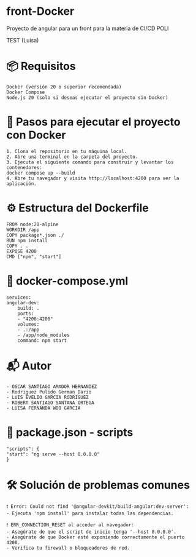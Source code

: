 # front-Docker

Proyecto de angular para un front para la materia de CI/CD POLI

TEST (Luisa)

# 📦 Requisitos
    Docker (versión 20 o superior recomendada)
    Docker Compose
    Node.js 20 (solo si deseas ejecutar el proyecto sin Docker)
# 🚀 Pasos para ejecutar el proyecto con Docker
    1. Clona el repositorio en tu máquina local.
    2. Abre una terminal en la carpeta del proyecto.
    3. Ejecuta el siguiente comando para construir y levantar los contenedores:
    docker compose up --build
    4. Abre tu navegador y visita http://localhost:4200 para ver la aplicación.
# ⚙️ Estructura del Dockerfile
    FROM node:20-alpine
    WORKDIR /app
    COPY package*.json ./
    RUN npm install
    COPY . .
    EXPOSE 4200
    CMD ["npm", "start"]
# 📁 docker-compose.yml
    services:
    angular-dev:
        build: .
        ports:
        - "4200:4200"
        volumes:
        - .:/app
        - /app/node_modules
        command: npm start
# 📬 Autor
    - OSCAR SANTIAGO AMADOR HERNANDEZ
    - Rodriguez Pulido German Dario
    - LUIS EVELIO GARCIA RODRIGUEZ
    - ROBERT SANTIAGO SANTANA ORTEGA
    - LUISA FERNANDA WOO GARCIA
    
# 📜 package.json - scripts
    "scripts": {
    "start": "ng serve --host 0.0.0.0"
    }
# 🛠 Solución de problemas comunes
    ❗ Error: Could not find '@angular-devkit/build-angular:dev-server':
    - Ejecuta 'npm install' para instalar todas las dependencias.

    ❗ ERR_CONNECTION_RESET al acceder al navegador:
    - Asegúrate de que el script de inicio tenga '--host 0.0.0.0'.
    - Asegúrate de que Docker esté exponiendo correctamente el puerto 4200.
    - Verifica tu firewall o bloqueadores de red.
